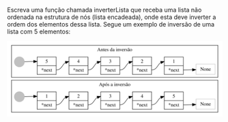Escreva uma função chamada inverterLista que receba uma lista não ordenada na estrutura de nós (lista encadeada), onde esta deve inverter a ordem dos elementos dessa lista. Segue um exemplo de inversão de uma lista com 5 elementos:

![Invertendo a lista](imagem.svg "Invertendo a lista")